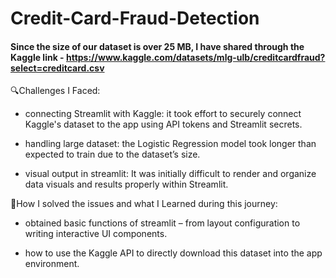 # Credit-Card-Fraud-Detection

#### Since the size of our dataset is over 25 MB, I have shared through the Kaggle link - https://www.kaggle.com/datasets/mlg-ulb/creditcardfraud?select=creditcard.csv 

🔍Challenges I Faced:

- connecting Streamlit with Kaggle: it took effort to securely connect Kaggle's dataset to the app using API tokens and Streamlit secrets.

- handling large dataset: the Logistic Regression model took longer than expected to train due to the dataset’s size.

- visual output in streamlit: It was initially difficult to render and organize data visuals and results properly within Streamlit.



🌱How I solved the issues and what I Learned during this journey:

- obtained basic functions of streamlit – from layout configuration to writing interactive UI components.

- how to use the Kaggle API to directly download this dataset into the app environment.
